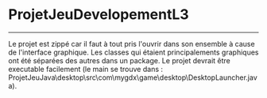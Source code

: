 # ProjetJeuDevelopementL3
***
Le projet est zippé car il faut à tout pris l'ouvrir dans son ensemble à cause de l'interface graphique.
Les classes qui étaient principalements graphiques ont été séparées des autres dans un package.
Le projet devrait être executable facilement (le main se trouve dans : ProjetJeuJava\desktop\src\com\mygdx\game\desktop\DesktopLauncher.java).
